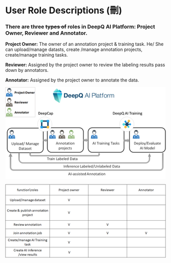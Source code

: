 # User Role Descriptions \(刪\)

### There are three ~~types of~~ roles in DeepQ AI Platform: Project Owner, Reviewer and Annotator. 

**Project Owner:** The owner of an annotation project & training task. He/ She can upload/manage datasts, create /manage annotation projects, create/manage training tasks. 

**Reviewer:** Assigned by the project owner to review the labeling results pass down by annotators.

**Annotator:** Assigned by the project owner to annotate the data. 

![](../.gitbook/assets/image%20%2894%29.png)





![ The Function/Role matrix of DeepQ AI Platform](../.gitbook/assets/image%20%28103%29.png)

